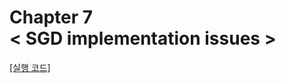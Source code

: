 Chapter 7<br/>
< SGD implementation issues >
===============================

[[실행 코드]](https://github.com/alstn2468/Python_For_Machine_Learning/blob/master/Chapter.7/11.ipynb)
